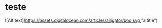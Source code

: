 # teste
![Alt text]([https://assets.digitalocean.com/articles/alligator/boo.svg ](https://media0.giphy.com/media/v1.Y2lkPTc5MGI3NjExZG95bDBiOTBrMjJscW0yZHMxM3l5MWlrd2I1dGoxaDNtbWIwbnNxZyZlcD12MV9pbnRlcm5hbF9naWZfYnlfaWQmY3Q9Zw/2GdgVv4KPDVj3AeAMx/giphy.gif)"a title")
